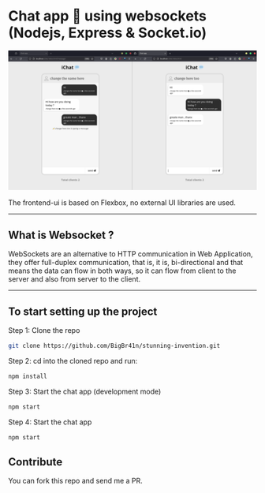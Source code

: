 # Chat app 💬 using websockets (Nodejs, Express & Socket.io)

![Chat App Screenshot](./screenshot.png)

The frontend-ui is based on Flexbox, no external UI libraries are used.

---

## What is Websocket ?

WebSockets are an alternative to HTTP communication in Web Application, they offer full-duplex communication, that is, it is, bi-directional and that means the data can flow in both ways, so it can flow from client to the server and also from server to the client.

---

## To start setting up the project

Step 1: Clone the repo

```bash
git clone https://github.com/BigBr41n/stunning-invention.git
```

Step 2: cd into the cloned repo and run:

```bash
npm install
```

Step 3: Start the chat app (development mode)

```bash
npm start
```

Step 4: Start the chat app

```bash
npm start
```

## Contribute

You can fork this repo and send me a PR.
